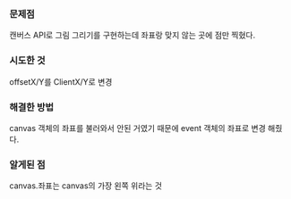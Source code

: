 ### 문제점
캔버스 API로 그림 그리기를 구현하는데 좌표랑 맞지 않는 곳에 점만 찍혔다.
### 시도한 것
offsetX/Y를 ClientX/Y로 변경
### 해결한 방법
canvas 객체의 좌표를 불러와서 안된 거였기 때문에 event 객체의 좌표로 변경 해줬다.
### 알게된 점
canvas.좌표는 canvas의 가장 왼쪽 위라는 것
